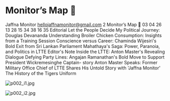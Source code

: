 # Monitor’s Map 

Jaffna Monitor
hellojaffnamonitor@gmail.com
2
Monitor’s Map

03
04
26
13
28
15
34
38
16
35
Editorial
Let the People Decide 
My Political Journey: 
Douglas Devananda
Understanding Broiler 
Chicken Consumption: 
Insights from a Training 
Session
Conscience versus 
Career: Chaminda 
Wijesiri's Bold Exit from 
Sri Lankan Parliament
Mahathaya's Saga: 
Power, Paranoia, and 
Politics in LTTE
Editor's Note Inside the 
LTTE: Anton Master's 
Revealing Dialogue
Defying Party Lines: 
Angajan Ramanathan's 
Bold Move to Support 
President Wickremesinghe
Captain- story
Anton Master Speaks: 
Former Military Office Chief 
of LTTE Shares His Untold 
Story with 'Jaffna Monitor'
The History of the Tigers 
Uniform

![p002_i1.jpg](images_out/002_monitors_map/p002_i1.jpg)

![p002_i2.jpg](images_out/002_monitors_map/p002_i2.jpg)

